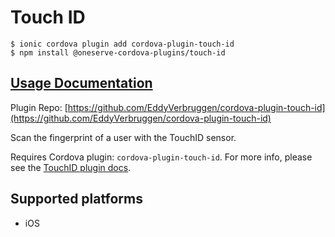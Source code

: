 # Touch ID

```
$ ionic cordova plugin add cordova-plugin-touch-id
$ npm install @oneserve-cordova-plugins/touch-id
```

## [Usage Documentation](https://oneserve.gitbook.io/oneserve-cordova-plugins/plugins/touch-id/)

Plugin Repo: [https://github.com/EddyVerbruggen/cordova-plugin-touch-id](https://github.com/EddyVerbruggen/cordova-plugin-touch-id)

Scan the fingerprint of a user with the TouchID sensor.

Requires Cordova plugin: `cordova-plugin-touch-id`. For more info, please see the [TouchID plugin docs](https://github.com/EddyVerbruggen/cordova-plugin-touch-id).

## Supported platforms

- iOS
  


